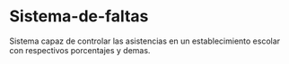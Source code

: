 # Sistema-de-faltas
Sistema capaz de controlar las asistencias en un establecimiento escolar con respectivos porcentajes y demas.
